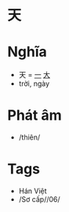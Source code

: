 # 天

# Nghĩa
* 天 = [一](一.md) [大](大.md)
* trời, ngày

# Phát âm
* /thiên/

# Tags
* Hán Việt
*  /Sơ cấp//06/

